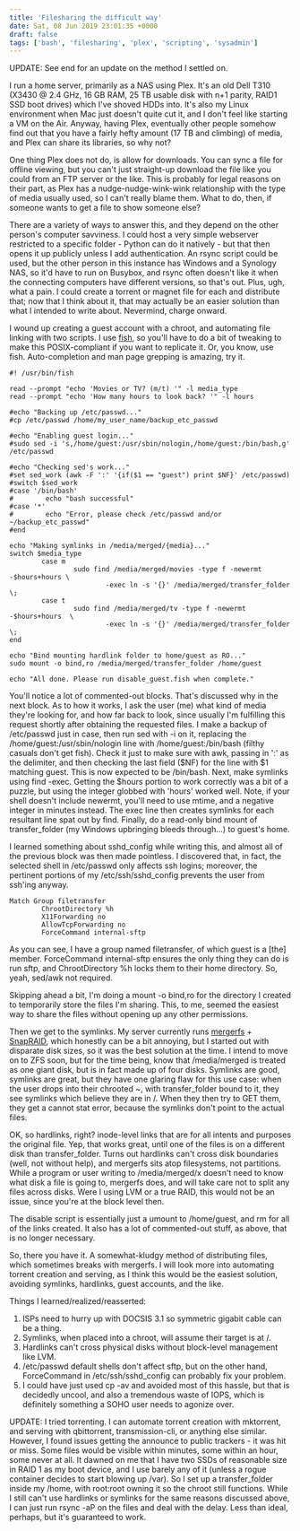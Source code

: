 ```yaml
---
title: 'Filesharing the difficult way'
date: Sat, 08 Jun 2019 23:01:35 +0000
draft: false
tags: ['bash', 'filesharing', 'plex', 'scripting', 'sysadmin']
---
```


UPDATE: See end for an update on the method I settled on.

I run a home server, primarily as a NAS using Plex. It's an old Dell T310 (X3430 @ 2.4 GHz, 16 GB RAM, 25 TB usable disk with n+1 parity, RAID1 SSD boot drives) which I've shoved HDDs into. It's also my Linux environment when Mac just doesn't quite cut it, and I don't feel like starting a VM on the Air. Anyway, having Plex, eventually other people somehow find out that you have a fairly hefty amount (17 TB and climbing) of media, and Plex can share its libraries, so why not?

One thing Plex does not do, is allow for downloads. You can sync a file for offline viewing, but you can't just straight-up download the file like you could from an FTP server or the like. This is probably for legal reasons on their part, as Plex has a nudge-nudge-wink-wink relationship with the type of media usually used, so I can't really blame them. What to do, then, if someone wants to get a file to show someone else?

There are a variety of ways to answer this, and they depend on the other person's computer savviness. I could host a very simple webserver restricted to a specific folder - Python can do it natively - but that then opens it up publicly unless I add authentication. An rsync script could be used, but the other person in this instance has Windows and a Synology NAS, so it'd have to run on Busybox, and rsync often doesn't like it when the connecting computers have different versions, so that's out. Plus, ugh, what a pain. I could create a torrent or magnet file for each and distribute that; now that I think about it, that may actually be an easier solution than what I intended to write about. Nevermind, charge onward.

I wound up creating a guest account with a chroot, and automating file linking with two scripts. I use [fish](http://fishshell.com/), so you'll have to do a bit of tweaking to make this POSIX-compliant if you want to replicate it. Or, you know, use fish. Auto-completion and man page grepping is amazing, try it.

```
#! /usr/bin/fish

read --prompt "echo 'Movies or TV? (m/t) '" -l media_type
read --prompt "echo 'How many hours to look back? '" -l hours

#echo "Backing up /etc/passwd..."
#cp /etc/passwd /home/my_user_name/backup_etc_passwd

#echo "Enabling guest login..."
#sudo sed -i 's,/home/guest:/usr/sbin/nologin,/home/guest:/bin/bash,g' /etc/passwd

#echo "Checking sed's work..."
#set sed_work (awk -F ':' '{if($1 == "guest") print $NF}' /etc/passwd)
#switch $sed_work
#case '/bin/bash'
#        echo "bash successful"
#case '*'
#        echo "Error, please check /etc/passwd and/or ~/backup_etc_passwd"
#end

echo "Making symlinks in /media/merged/{media}..."
switch $media_type
        case m
                sudo find /media/merged/movies -type f -newermt -$hours+hours \
                        -exec ln -s '{}' /media/merged/transfer_folder \;
        case t
                sudo find /media/merged/tv -type f -newermt -$hours+hours  \
                        -exec ln -s '{}' /media/merged/transfer_folder \;
end

echo "Bind mounting hardlink folder to home/guest as RO..."
sudo mount -o bind,ro /media/merged/transfer_folder /home/guest

echo "All done. Please run disable_guest.fish when complete."
```

You'll notice a lot of commented-out blocks. That's discussed why in the next block. As to how it works, I ask the user (me) what kind of media they're looking for, and how far back to look, since usually I'm fulfilling this request shortly after obtaining the requested files. I make a backup of /etc/passwd just in case, then run sed with -i on it, replacing the /home/guest:/usr/sbin/nologin line with /home/guest:/bin/bash (filthy casuals don't get fish). Check it just to make sure with awk, passing in ':' as the delimiter, and then checking the last field ($NF) for the line with $1 matching guest. This is now expected to be /bin/bash. Next, make symlinks using find -exec. Getting the $hours portion to work correctly was a bit of a puzzle, but using the integer globbed with 'hours' worked well. Note, if your shell doesn't include newermt, you'll need to use mtime, and a negative integer in minutes instead. The exec line then creates symlinks for each resultant line spat out by find. Finally, do a read-only bind mount of transfer\_folder (my Windows upbringing bleeds through...) to guest's home.

I learned something about sshd\_config while writing this, and almost all of the previous block was then made pointless. I discovered that, in fact, the selected shell in /etc/passwd only affects ssh logins; moreover, the pertinent portions of my /etc/ssh/sshd\_config prevents the user from ssh'ing anyway.

```
Match Group filetransfer
        ChrootDirectory %h
        X11Forwarding no
        AllowTcpForwarding no
        ForceCommand internal-sftp
```

As you can see, I have a group named filetransfer, of which guest is a \[the\] member. ForceCommand internal-sftp ensures the only thing they can do is run sftp, and ChrootDirectory %h locks them to their home directory. So, yeah, sed/awk not required.

Skipping ahead a bit, I'm doing a mount -o bind,ro for the directory I created to temporarily store the files I'm sharing. This, to me, seemed the easiest way to share the files without opening up any other permissions.

Then we get to the symlinks. My server currently runs [mergerfs](https://github.com/trapexit/mergerfs) + [SnapRAID](https://www.snapraid.it/), which honestly can be a bit annoying, but I started out with disparate disk sizes, so it was the best solution at the time. I intend to move on to ZFS soon, but for the time being, know that /media/merged is treated as one giant disk, but is in fact made up of four disks. Symlinks are good, symlinks are great, but they have one glaring flaw for this use case: when the user drops into their chrooted ~, with transfer\_folder bound to it, they see symlinks which believe they are in /. When they then try to GET them, they get a cannot stat error, because the symlinks don't point to the actual files.

OK, so hardlinks, right? inode-level links that are for all intents and purposes the original file. Yep, that works great, until one of the files is on a different disk than transfer\_folder. Turns out hardlinks can't cross disk boundaries (well, not without help), and mergerfs sits atop filesystems, not partitions. While a program or user writing to /media/merged/x doesn't need to know what disk a file is going to, mergerfs does, and will take care not to split any files across disks. Were I using LVM or a true RAID, this would not be an issue, since you're at the block level then.

The disable script is essentially just a umount to /home/guest, and rm for all of the links created. It also has a lot of commented-out stuff, as above, that is no longer necessary.

So, there you have it. A somewhat-kludgy method of distributing files, which sometimes breaks with mergerfs. I will look more into automating torrent creation and serving, as I think this would be the easiest solution, avoiding symlinks, hardlinks, guest accounts, and the like.

Things I learned/realized/reasserted:

1.  ISPs need to hurry up with DOCSIS 3.1 so symmetric gigabit cable can be a thing.
2.  Symlinks, when placed into a chroot, will assume their target is at /.
3.  Hardlinks can't cross physical disks without block-level management like LVM.
4.  /etc/passwd default shells don't affect sftp, but on the other hand, ForceCommand in /etc/ssh/sshd\_config can probably fix your problem.
5.  I could have just used cp -av and avoided most of this hassle, but that is decidedly uncool, and also a tremendous waste of IOPS, which is definitely something a SOHO user needs to agonize over.

UPDATE: I tried torrenting. I can automate torrent creation with mktorrent, and serving with qbittorrent, transmission-cli, or anything else similar. However, I found issues getting the announce to public trackers - it was hit or miss. Some files would be visible within minutes, some within an hour, some never at all. It dawned on me that I have two SSDs of reasonable size in RAID 1 as my boot device, and I use barely any of it (unless a rogue container decides to start blowing up /var). So I set up a transfer\_folder inside my /home, with root:root owning it so the chroot still functions. While I still can't use hardlinks or symlinks for the same reasons discussed above, I can just run rsync -aP on the files and deal with the delay. Less than ideal, perhaps, but it's guaranteed to work.